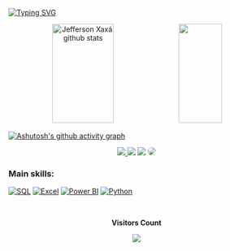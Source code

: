 [![Typing SVG](https://readme-typing-svg.herokuapp.com/?color=ff91a4&size=35&center=true&vCenter=true&width=1000&lines=Business+Intelligence;Data+Analytics;Data+Science)](https://git.io/typing-svg)


<div align="center">  
  <img width="49%" height="195px" src="https://github-readme-stats.vercel.app/api?username=JeffersonLCXaxa&show_icons=true&count_private=true&hide_border=true&title_color=ff91a4&icon_color=ff91a4&text_color=c9d1d9&bg_color=0d1117" alt="Jefferson Xaxá github stats" /> 
  <img width="41%" height="195px" src="https://github-readme-stats.vercel.app/api/top-langs/?username=JeffersonLCXaxa&layout=compact&hide_border=true&title_color=ff91a4&text_color=ff91a4&bg_color=0d1117" />
</div>


[![Ashutosh's github activity graph](https://github-readme-activity-graph.cyclic.app/graph?username=JeffersonLCXaxa&bg_color=false&color=c0c0c0&line=7316a3&point=c0c0c0&area=true&hide_border=true)](https://github.com/ashutosh00710/github-readme-activity-graph)


<div align="center"> 
<a href="https://instagram.com/jefferson.xaxa" target="_blank"><img src="https://img.shields.io/badge/-Instagram-CC2927?style=for-the-badge&logo=instagram&logoColor=white"</a>
<a href="https://wa.me/5569981515108" target="_blank"><img src="https://img.shields.io/badge/Whatsapp-217346?style=for-the-badge&logo=whatsapp&logoColor=white" target="_blank"></a>
<a href = "mailto:cmp.1a.jeffersonx470@gmail.com"> <img src="https://img.shields.io/badge/-Gmail-c9d1d9?style=for-the-badge&logo=gmail&logoColor=red" target="_blank"></a>
<a href="https://www.linkedin.com/in/jefferson-xaxá-815516b0/" target="_blank"><img src="https://img.shields.io/badge/-LinkedIn-3776AB?style=for-the-badge&logo=linkedin&logoColor=white" style="border-radius: 30px" target="_blank"></a> 
 </div>
 

 ### Main skills:
[![SQL](https://img.shields.io/badge/-SQL-CC2927?style=flat&logo=microsoft-sql-server&logoColor=white&labelColor=CC2927)](https://docs.microsoft.com/en-us/sql/)
[![Excel](https://img.shields.io/badge/-Excel-217346?style=flat&logo=microsoft-excel&logoColor=white&labelColor=217346)](https://products.office.com/en/excel)
[![Power BI](https://img.shields.io/badge/-Power%20BI-F2C811?style=flat&logo=power-bi&logoColor=000000&labelColor=F2C811)](https://powerbi.microsoft.com/)
[![Python](https://img.shields.io/badge/-Python-3776AB?style=flat&logo=python&logoColor=yellow&labelColor=3776AB)](https://www.python.org/)


<div align="center">
<br><p align="center"><b>Visitors Count</b></p>  
<p align="center"><img align="center" src="https://profile-counter.glitch.me/{JeffersonLCXaxa}/count.svg" /></p> 
<br>
</div>
